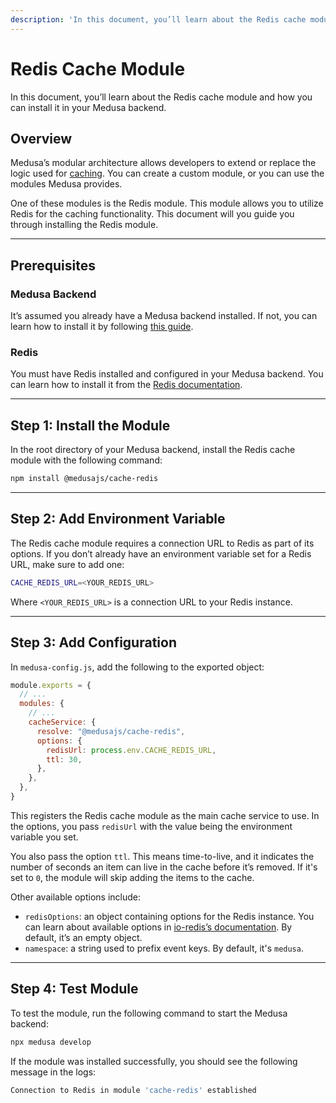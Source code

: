 ```yaml
---
description: 'In this document, you’ll learn about the Redis cache module and how you can install it in your Medusa backend.'
---
```


# Redis Cache Module

In this document, you’ll learn about the Redis cache module and how you can install it in your Medusa backend.

## Overview

Medusa’s modular architecture allows developers to extend or replace the logic used for [caching](../overview.mdx). You can create a custom module, or you can use the modules Medusa provides.

One of these modules is the Redis module. This module allows you to utilize Redis for the caching functionality. This document will you guide you through installing the Redis module.

---

## Prerequisites

### Medusa Backend

It’s assumed you already have a Medusa backend installed. If not, you can learn how to install it by following [this guide](../../backend/install.mdx).

### Redis

You must have Redis installed and configured in your Medusa backend. You can learn how to install it from the [Redis documentation](https://redis.io/docs/getting-started/installation/).

---

## Step 1: Install the Module

In the root directory of your Medusa backend, install the Redis cache module with the following command:

```bash npm2yarn
npm install @medusajs/cache-redis
```

---

## Step 2: Add Environment Variable

The Redis cache module requires a connection URL to Redis as part of its options. If you don’t already have an environment variable set for a Redis URL, make sure to add one:

```bash
CACHE_REDIS_URL=<YOUR_REDIS_URL>
```

Where `<YOUR_REDIS_URL>` is a connection URL to your Redis instance.

---

## Step 3: Add Configuration

In `medusa-config.js`, add the following to the exported object:

```js title=medusa-config.js
module.exports = {
  // ...
  modules: {
    // ...
    cacheService: {
      resolve: "@medusajs/cache-redis",
      options: { 
        redisUrl: process.env.CACHE_REDIS_URL,
        ttl: 30,
      },
    },
  },
}
```

This registers the Redis cache module as the main cache service to use. In the options, you pass `redisUrl` with the value being the environment variable you set. 

You also pass the option `ttl`. This means time-to-live, and it indicates the number of seconds an item can live in the cache before it’s removed. If it's set to `0`, the module will skip adding the items to the cache.

Other available options include:

- `redisOptions`: an object containing options for the Redis instance. You can learn about available options in [io-redis’s documentation](https://luin.github.io/ioredis/index.html#RedisOptions). By default, it’s an empty object.
- `namespace`: a string used to prefix event keys. By default, it's `medusa`.

---

## Step 4: Test Module

To test the module, run the following command to start the Medusa backend:

```bash npm2yarn
npx medusa develop
```

If the module was installed successfully, you should see the following message in the logs:

```bash noCopy noReport
Connection to Redis in module 'cache-redis' established
```
